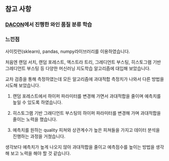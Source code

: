 ## 참고 사항

### [DACON](https://dacon.io/competitions/open/235610/overview/description)에서 진행한 와인 품질 분류 학습

### 느낀점

사이킷런(sklearn), pandas, numpy라이브러리를 이용하였습니다.

처음엔 랜덤 서치, 랜덤 포레스트, 엑스트라 트리, 그레디언트 부스팅, 히스토그램 기반 그레디언트 부스팅 등 다양한 머신러닝 지도학습 알고리즘에 대입해 보았습니다.

교차 검증을 통해 측정하였는데 모든 알고리즘에 과대적합 측정치가 나와서 다른 방법을 시도해 보았습니다.

1. 랜덤 포레스트에서 하이퍼 파라미터를 변경해 가면서 과대적합을 줄이며 예측치를 높일 수 있도록 하였습니다.

2. 히스토그램 기반 그래디언트 부스팅의 하이퍼 파라미터를 변경해 가며 과대적합을 줄이는 노력을 했습니다.

3. 예측치를 원하는 quality 피쳐와 상관계수가 높은 피쳐들을 가지고 데이터 분석을 진행하는 과정을 거쳤습니다.

생각보다 예측치가 높게 나오지 않아 과대적합을 줄이고 예측점수를 높이는 방법을 생각해 보고 노력을 해야 할 것 같습니다.
